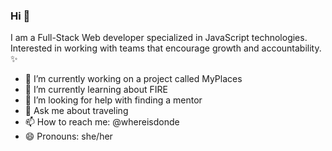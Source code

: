 ### Hi 👋

I am a Full-Stack Web developer specialized in JavaScript technologies. Interested in working with teams that encourage growth and accountability. ✨

- 🔭 I’m currently working on a project called MyPlaces
- 🌱 I’m currently learning about FIRE
- 🤔 I’m looking for help with finding a mentor
- 💬 Ask me about traveling 
- 📫 How to reach me: @whereisdonde
- 😄 Pronouns: she/her
